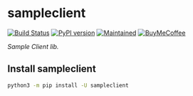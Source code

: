 # sampleclient

<!-- badges start -->

[![Build Status][travisbadge]][travislink]
[![PyPI version][pypibadge]][pypilink]
[![Maintained][Maintained]](#)
[![BuyMeCoffee][buymecoffeebadge]][buymecoffeelink]

<!-- badges end -->

_Sample Client lib._

## Install sampleclient

```bash
python3 -m pip install -U sampleclient
```

<!-- links start -->

[buymecoffeelink]:https://www.buymeacoffee.com/ludeeus
[buymecoffeebadge]: https://camo.githubusercontent.com/cd005dca0ef55d7725912ec03a936d3a7c8de5b5/68747470733a2f2f696d672e736869656c64732e696f2f62616467652f6275792532306d6525323061253230636f666665652d646f6e6174652d79656c6c6f772e737667
[maintained]: https://img.shields.io/maintenance/yes/2019.svg
[pypilink]: https://pypi.org/project/sampleclient/
[pypibadge]: https://badge.fury.io/py/sampleclient.svg
[travislink]: https://travis-ci.com/ludeeus/sampleclient
[travisbadge]: https://travis-ci.com/ludeeus/sampleclient.svg?branch=master

<!-- links end -->
